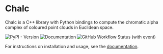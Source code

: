 # Chalc
Chalc is a C++ library with Python bindings to compute the chromatic alpha complex of coloured point clouds in Euclidean space.

![PyPI - Version](https://img.shields.io/pypi/v/chalc?labelColor=222222)
![Documentation](https://img.shields.io/badge/docs-stable-blue?labelColor=222222&link=https%3A%2F%2Fabhinavnatarajan.github.io%2FChalc)
![GitHub Workflow Status (with event)](https://img.shields.io/github/actions/workflow/status/abhinavnatarajan/Chalc/build.yml?labelColor=222222)

For instructions on installation and usage, see the [documentation](https://abhinavnatarajan.github.io/Chalc).
